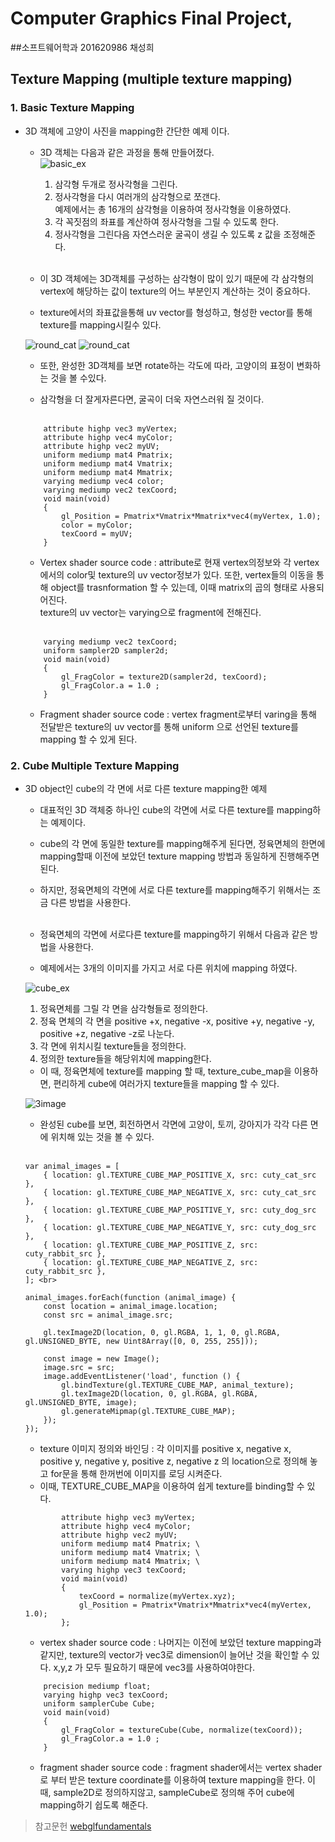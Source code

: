 # Computer Graphics Final Project, 

##소프트웨어학과 201620986 채성희

## Texture Mapping (multiple texture mapping)

### 1. Basic Texture Mapping

 - 3D 객체에 고양이 사진을 mapping한 간단한 예제 이다. <br>
    - 3D 객체는 다음과 같은 과정을 통해 만들어졌다. <br>
        ![basic_ex](http://git.ajou.ac.kr/ChaeSungHee014/webgl_final_project/raw/master/descriptionImage/basic.JPG)
        1. 삼각형 두개로 정사각형을 그린다. <br>
        2. 정사각형을 다시 여러개의 삼각형으로 쪼갠다. <br>
        예제에서는 총 16개의 삼각형을 이용하여 정사각형을 이용하였다. <br>
        3. 각 꼭짓점의 좌표를 계산하여 정사각형을 그릴 수 있도록 한다. <br>
        4. 정사각형을 그린다음 자연스러운 굴곡이 생길 수 있도록 z 값을 조정해준다. <br><br>

     - 이 3D 객체에는 3D객체를 구성하는 삼각형이 많이 있기 때문에 각 삼각형의 vertex에 해당하는 값이 texture의 어느 부분인지 계산하는 것이 중요하다. <br>

     - texture에서의 좌표값을통해 uv vector를 형성하고, 형성한 vector를 통해 texture를 mapping시킬수 있다. <br>
     
     ![round_cat](http://git.ajou.ac.kr/ChaeSungHee014/webgl_final_project/raw/master/descriptionImage/round_cat.JPG)
     ![round_cat](http://git.ajou.ac.kr/ChaeSungHee014/webgl_final_project/raw/master/descriptionImage/round_cat2.JPG)

     - 또한, 완성한 3D객체를 보면 rotate하는 각도에 따라, 고양이의 표정이 변화하는 것을 볼 수있다. <br>

     - 삼각형을 더 잘게자른다면, 굴곡이 더욱 자연스러워 질 것이다. <br><br>
     
    ```
		attribute highp vec3 myVertex; 
		attribute highp vec4 myColor; 
		attribute highp vec2 myUV; 
		uniform mediump mat4 Pmatrix; 
		uniform mediump mat4 Vmatrix; 
		uniform mediump mat4 Mmatrix; 
		varying mediump vec4 color; 
		varying mediump vec2 texCoord;
		void main(void)  
		{ 
			gl_Position = Pmatrix*Vmatrix*Mmatrix*vec4(myVertex, 1.0);
			color = myColor;
			texCoord = myUV; 
        }
    ```
        
    - Vertex shader source code : attribute로 현재 vertex의정보와 각 vertex에서의 color및 texture의 uv vector정보가 있다. 또한, vertex들의 이동을 통해 object를 trasnformation 할 수 있는데, 이때  matrix의 곱의 형태로 사용되어진다. <br>texture의 uv vector는 varying으로 fragment에 전해진다. <br><br>

   
    ```
		varying mediump vec2 texCoord;
		uniform sampler2D sampler2d; 
		void main(void) 
		{ 
            gl_FragColor = texture2D(sampler2d, texCoord); 
            gl_FragColor.a = 1.0 ; 
        }
    ```
    
    - Fragment shader source code : vertex fragment로부터 varing을 통해 전달받은 texture의 uv vector를 통해 uniform 으로 선언된 texture를 mapping 할 수 있게 된다. <br>

    

### 2. Cube Multiple Texture Mapping

- 3D object인 cube의 각 면에 서로 다른 texture mapping한 예제 <br>
    - 대표적인 3D 객체중 하나인 cube의 각면에 서로 다른 texture를 mapping하는 예제이다.<br>
    - cube의 각 면에 동일한 texture를 mapping해주게 된다면, 정육면체의 한면에 mapping할때 이전에 보았던 texture mapping 방법과 동일하게 진행해주면 된다.<br>
    - 하지만, 정육면체의 각면에 서로 다른 texture를 mapping해주기 위해서는 조금 다른 방법을 사용한다.<br><br>

    - 정육면체의 각면에 서로다른 texture를 mapping하기 위해서 다음과 같은 방법을 사용한다. 
    - 예제에서는 3개의 이미지를 가지고 서로 다른 위치에 mapping 하였다. 
    
    ![cube_ex](http://git.ajou.ac.kr/ChaeSungHee014/webgl_final_project/raw/master/descriptionImage/cubeimage.JPG)

    1. 정육면체를 그릴 각 면을 삼각형들로 정의한다. <br>
    2. 정육 면체의 각 면을 positive +x, negative -x, positive +y, negative -y, positive +z, negative -z로 나눈다. <br>
    3. 각 면에 위치시킬 texture들을 정의한다.<br>
    4. 정의한 texture들을 해당위치에 mapping한다. <br>

    - 이 때, 정육면체에 texture를 mapping 할 때, texture_cube_map을 이용하면, 편리하게 cube에 여러가지 texture들을 mapping 할 수 있다. <br>
    
    
    ![3image](http://git.ajou.ac.kr/ChaeSungHee014/webgl_final_project/raw/master/descriptionImage/3image.JPG)

    - 완성된 cube를 보면, 회전하면서 각면에 고양이, 토끼, 강아지가 각각 다른 면에 위치해 있는 것을 볼 수 있다. <br><br>
    
    ```
    var animal_images = [ 
        { location: gl.TEXTURE_CUBE_MAP_POSITIVE_X, src: cuty_cat_src }, 
        { location: gl.TEXTURE_CUBE_MAP_NEGATIVE_X, src: cuty_cat_src }, 
        { location: gl.TEXTURE_CUBE_MAP_POSITIVE_Y, src: cuty_dog_src }, 
        { location: gl.TEXTURE_CUBE_MAP_NEGATIVE_Y, src: cuty_dog_src }, 
        { location: gl.TEXTURE_CUBE_MAP_POSITIVE_Z, src: cuty_rabbit_src },
        { location: gl.TEXTURE_CUBE_MAP_NEGATIVE_Z, src: cuty_rabbit_src }, 
    ]; <br>

    animal_images.forEach(function (animal_image) { 
        const location = animal_image.location; 
        const src = animal_image.src; 

        gl.texImage2D(location, 0, gl.RGBA, 1, 1, 0, gl.RGBA, gl.UNSIGNED_BYTE, new Uint8Array([0, 0, 255, 255])); 

        const image = new Image(); 
        image.src = src; 
        image.addEventListener('load', function () { 
            gl.bindTexture(gl.TEXTURE_CUBE_MAP, animal_texture); 
            gl.texImage2D(location, 0, gl.RGBA, gl.RGBA, gl.UNSIGNED_BYTE, image);
            gl.generateMipmap(gl.TEXTURE_CUBE_MAP);
        });
    }); 
    ```
    
    - texture 이미지 정의와 바인딩 : 각 이미지를 positive x, negative x, positive y, negative y, positive z, negative z 의 location으로 정의해 놓고 for문을 통해 한꺼번에 이미지를 로딩 시켜준다. 
    - 이때, TEXTURE_CUBE_MAP을 이용하여 쉽게 texture를 binding할 수 있다. 
    
    ```
            attribute highp vec3 myVertex; 
            attribute highp vec4 myColor; 
            attribute highp vec2 myUV; 
            uniform mediump mat4 Pmatrix; \
			uniform mediump mat4 Vmatrix; \
			uniform mediump mat4 Mmatrix; \
            varying highp vec3 texCoord; 
			void main(void)  
            { 
                texCoord = normalize(myVertex.xyz); 
				gl_Position = Pmatrix*Vmatrix*Mmatrix*vec4(myVertex, 1.0); 
            };
    ```

    - vertex shader source code : 나머지는 이전에 보았던 texture mapping과 같지만, texture의 vector가 vec3로 dimension이 늘어난 것을 확인할 수 있다. x,y,z 가 모두 필요하기 때문에 vec3를 사용하여야한다. 

    ```
        precision mediump float; 
        varying highp vec3 texCoord; 
        uniform samplerCube Cube; 
		void main(void) 
		{ 
            gl_FragColor = textureCube(Cube, normalize(texCoord)); 
            gl_FragColor.a = 1.0 ; 
        }
    ```
    
    
    - fragment shader source code :
    fragment shader에서는 vertex shader로 부터 받은 texture coordinate를 이용하여 texture mapping을 한다. 이때, sample2D로 정의하지않고, sampleCube로 정의해 주어 cube에 mapping하기 쉽도록 해준다.

    

> 참고문헌
[webglfundamentals](https://webglfundamentals.org/webgl/lessons/webgl-cube-maps.html "webglfundamentals")

